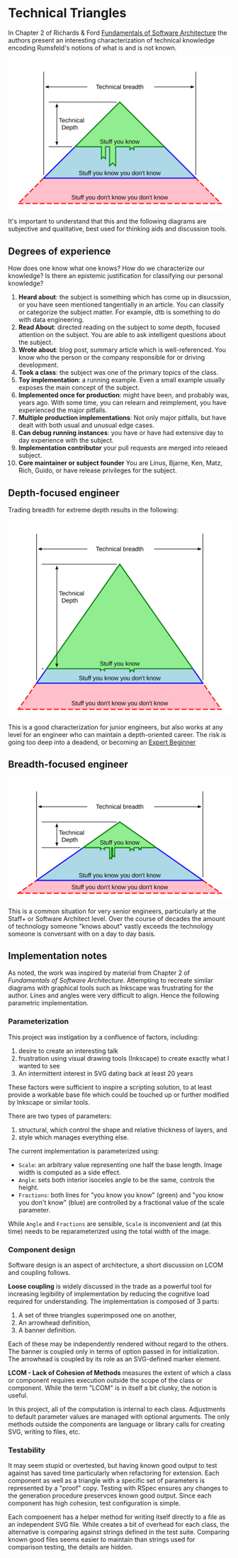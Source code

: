 # Technical Triangles

In Chapter 2 of Richards & Ford [Fundamentals of Software Architecture](https://www.goodreads.com/book/show/44144493-fundamentals-of-software-architecture) the authors present an interesting characterization of technical knowledge encoding Rumsfeld's notions of what is and is not known.

![Technical triangle](images/sswe.svg)

It's important to understand that this and the following diagrams are subjective
and qualitative, best used for thinking aids and discussion tools.

## Degrees of experience

How does one know what one knows? How do we characterize our knowledge?
Is there an epistemic justification for classifying our personal knowledge?


1. **Heard about**: the subject is something which has come up in disucssion,
  or you have seen mentioned tangentially in an article. You can classify or
  categorize the subject matter. For example, dtb is something to do with data
  engineering.
1. **Read About**: directed reading on the subject to some depth, focused attention
  on the subject. You are able to ask intelligent questions about the subject.
1. **Wrote about**: blog post, summary article which is well-referenced.
  You know who the person or the company responsible for or driving development.
1. **Took a class**: the subject was one of the primary topics of the class.
1. **Toy implementation**: a running example. Even a small example usually
  exposes the main concept of the subject.
1. **Implemented once for production**: might have been, and probably was, years ago.
  With some time, you can relearn and reimplement, you have experienced the major
  pitfalls.
1. **Multiple production implementations**: Not only major pitfalls, but have dealt
  with both usual and unusual edge cases.
1. **Can debug running instances**: you have or have had extensive day to day experience
  with the subject.
1. **Implementation contributor** your pull requests are merged into releaed subject.
1. **Core maintainer or subject founder** You are Linus, Bjarne, Ken, Matz, Rich, Guido,
   or have release privileges for the subject.


## Depth-focused engineer

Trading breadth for extreme depth results in the following:

![Depth-focused](images/jswe.svg)

This is a good characterization for junior engineers, but also works at any level for an engineer who can maintain a depth-oriented career. The risk is going too deep into a deadend, or becoming an [Expert Beginner](https://daedtech.com/how-developers-stop-learning-rise-of-the-expert-beginner/)


## Breadth-focused engineer

![Breadth-focused](images/pswe.svg)

This is a common situation for very senior engineers, particularly at the Staff+ or Software Architect level.
Over the course of decades the amount of technology someone "knows about" vastly exceeds the technology
someone is conversant with on a day to day basis.

## Implementation notes

As noted, the work was inspired by material from Chapter 2 of _Fundamentals of Software Architecture_.
Attempting to recreate similar diagrams with graphical tools such as Inkscape was
frustrating for the author. Lines and angles were very difficult to align. Hence the
following parametric implementation.

### Parameterization

This project was instigation by a confluence of factors, including:

1. desire to create an interesting talk
2. frustration using visual drawing tools (Inkscape) to create exactly what I wanted to see
3. An intermittent interest in SVG dating back at least 20 years

These factors were sufficient to inspire a scripting solution, to at least provide a workable base file which could be touched up or further modified by Inkscape or similar tools.

There are two types of parameters:

1. structural, which control the shape and relative thickness of layers, and
2. style which manages everything else.

The current implementation is parameterized using:

- `Scale`: an arbitrary value representing one half the base length. Image width is computed as a side effect.
- `Angle`: sets both interior isoceles angle to be the same, controls the height.
- `Fractions`: both lines for "you know you know" (green) and "you know you don't know" (blue) are controlled by a fractional value of  the scale parameter.

While `Angle` and `Fractions` are sensible, `Scale` is inconvenient and (at this time) needs to be reparameterized using the total width of the image.
 
### Component design

Software design is an aspect of architecture, a short discussion
on LCOM and coupling follows.

**Loose coupling** is widely discussed in the trade as a powerful
tool for increasing legibility of implementation by reducing
the cognitive load required for understanding. The implementation
is composed of 3 parts:

1. A set of three triangles superimposed one on another,
2. An arrowhead definition,
3. A banner definition.

Each of these may be independently rendered without regard
to the others. The banner is coupled only in terms of option
passed in for initialization. The arrowhead is coupled by
its role as an SVG-defined marker element. 

**LCOM - Lack of Cohesion of Methods** measures the extent of
which a class or component requires execution outside the
scope of the class or component. While the term "LCOM" is in
itself a bit clunky, the notion is useful.

In this project, all of the computation is internal to each class.
Adjustments to default parameter values are managed with optional arguments.
The only methods outside the components are language or library calls
for creating SVG, writing to files, etc.


### Testability

It may seem stupid or overtested, but having known good output to test
against has saved time particularly when refactoring for extension. Each component
as well as a triangle with a specific set of parameters is represented by
a "proof" copy. Testing with RSpec ensures any changes to the generation
procedure preservces known good output. Since each component has high
cohesion, test configuration is simple.

Each compoenent has a helper method for writing itself directly to a file as
an independent SVG file. While creates a bit of overhead for each class,
the alternative is comparing against strings defined in the test suite.
Comparing known good files seems easier to maintain than strings used for
comparison testing, the details are hidden.
